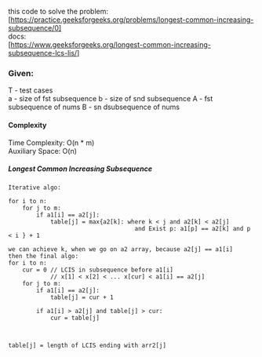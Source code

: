 this code to solve the problem:  
[https://practice.geeksforgeeks.org/problems/longest-common-increasing-subsequence/0]  
docs:  
[https://www.geeksforgeeks.org/longest-common-increasing-subsequence-lcs-lis/]  

### Given:  
T - test cases  
a - size of fst subsequence 
b - size of snd subsequence
A - fst subsequence of nums
B - sn dsubsequence of nums  

#### Complexity
Time Complexity: O(n * m)  
Auxiliary Space: O(n)  
 
##### Longest Common Increasing Subsequence

    Iterative algo:
    
    for i to n:
        for j to m:
            if a1[i] == a2[j]:
                table[j] = max{a2[k]: where k < j and a2[k] < a2[j] 
                                        and Exist p: a1[p] == a2[k] and p < i } + 1
                
    we can achieve k, when we go on a2 array, because a2[j] == a1[i]
    then the final algo:
    for i to n:
        cur = 0 // LCIS in subsequence before a1[i]
                // x[1] < x[2] < ... x[cur] < a1[i] == a2[j]
        for j to m:
            if a1[i] == a2[j]:
                table[j] = cur + 1
                
            if a1[i] > a2[j] and table[j] > cur:
                cur = table[j]
                
    
    
    table[j] = length of LCIS ending with arr2[j]
    
                 
